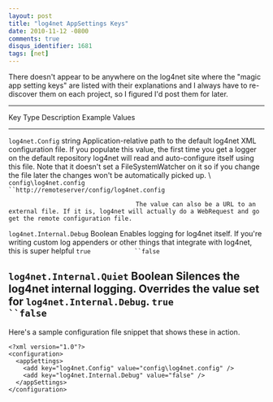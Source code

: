 ```yaml
---
layout: post
title: "log4net AppSettings Keys"
date: 2010-11-12 -0800
comments: true
disqus_identifier: 1681
tags: [net]
---
```

There doesn't appear to be anywhere on the log4net site where the "magic
app setting keys" are listed with their explanations and I always have
to re-discover them on each project, so I figured I'd post them for
later.

  --------------------------------------------------------------------------------------------------------------------------------------------------------------------------------------------------------------------------------------------------------------------------------------------------------------------------------------------------------------------------------------------------------------------------------------------------------------------------------------
  Key                        Type      Description                                                                                                                                                                                                                                                                                                                                                      Example Values
  -------------------------- --------- ---------------------------------------------------------------------------------------------------------------------------------------------------------------------------------------------------------------------------------------------------------------------------------------------------------------------------------------------------------------- --------------------------------------------------------------------------------
  `log4net.Config`           string    Application-relative path to the default log4net XML configuration file. If you populate this value, the first time you get a logger on the default repository log4net will read and auto-configure itself using this file. Note that it doesn't set a FileSystemWatcher on it so if you change the file later the changes won't be automatically picked up. \   `config\log4net.config            ``http://remoteserver/config/log4net.config`
                                        
                                       The value can also be a URL to an external file. If it is, log4net will actually do a WebRequest and go get the remote configuration file.                                                                                                                                                                                                                       

  `log4net.Internal.Debug`   Boolean   Enables logging for log4net itself. If you're writing custom log appenders or other things that integrate with log4net, this is super helpful                                                                                                                                                                                                                    `true            ``false`

  `log4net.Internal.Quiet`   Boolean   Silences the log4net internal logging. Overrides the value set for `log4net.Internal.Debug`.                                                                                                                                                                                                                                                                     `true            ``false`
  --------------------------------------------------------------------------------------------------------------------------------------------------------------------------------------------------------------------------------------------------------------------------------------------------------------------------------------------------------------------------------------------------------------------------------------------------------------------------------------

Here's a sample configuration file snippet that shows these in action.

    <?xml version="1.0"?>
    <configuration>
      <appSettings>
        <add key="log4net.Config" value="config\log4net.config" />
        <add key="log4net.Internal.Debug" value="false" />
      </appSettings>
    </configuration>

